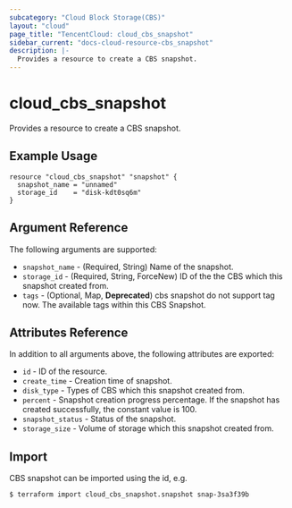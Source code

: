 ```yaml
---
subcategory: "Cloud Block Storage(CBS)"
layout: "cloud"
page_title: "TencentCloud: cloud_cbs_snapshot"
sidebar_current: "docs-cloud-resource-cbs_snapshot"
description: |-
  Provides a resource to create a CBS snapshot.
---
```


# cloud_cbs_snapshot

Provides a resource to create a CBS snapshot.

## Example Usage

```hcl
resource "cloud_cbs_snapshot" "snapshot" {
  snapshot_name = "unnamed"
  storage_id    = "disk-kdt0sq6m"
}
```

## Argument Reference

The following arguments are supported:

* `snapshot_name` - (Required, String) Name of the snapshot.
* `storage_id` - (Required, String, ForceNew) ID of the the CBS which this snapshot created from.
* `tags` - (Optional, Map, **Deprecated**) cbs snapshot do not support tag now. The available tags within this CBS Snapshot.

## Attributes Reference

In addition to all arguments above, the following attributes are exported:

* `id` - ID of the resource.
* `create_time` - Creation time of snapshot.
* `disk_type` - Types of CBS which this snapshot created from.
* `percent` - Snapshot creation progress percentage. If the snapshot has created successfully, the constant value is 100.
* `snapshot_status` - Status of the snapshot.
* `storage_size` - Volume of storage which this snapshot created from.


## Import

CBS snapshot can be imported using the id, e.g.

```
$ terraform import cloud_cbs_snapshot.snapshot snap-3sa3f39b
```


